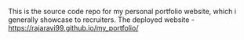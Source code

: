 This is the source code repo for my personal portfolio website, which i generally showcase to recruiters.
The deployed website -    https://rajaravi99.github.io/my_portfolio/